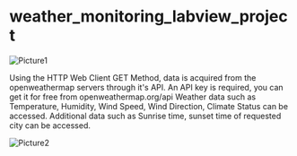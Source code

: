 # weather_monitoring_labview_project

![Picture1](https://user-images.githubusercontent.com/70747194/235831024-8835bef6-a505-447f-b1b0-918a8fc3bea2.png)


Using the HTTP Web Client GET Method, data is acquired from the openweathermap servers through it's API.
An API key is required, you can get it for free from openweathermap.org/api
Weather data such as Temperature, Humidity, Wind Speed, Wind Direction, Climate Status can be accessed.
Additional data such as Sunrise time, sunset time of requested city can be accessed.

![Picture2](https://user-images.githubusercontent.com/70747194/236121512-b0a428d9-4117-4e82-965d-9f67e0d7bcc9.png)
